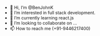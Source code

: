 - 👋 Hi, I’m @BenJohnK
- 👀 I’m interested in full stack development.
- 🌱 I’m currently learning react.js
- 💞️ I’m looking to collaborate on ...
- 📫 How to reach me (+91-9446217400)

<!---
BenJohnK/BenJohnK is a ✨ special ✨ repository because its `README.md` (this file) appears on your GitHub profile.
You can click the Preview link to take a look at your changes.
--->
